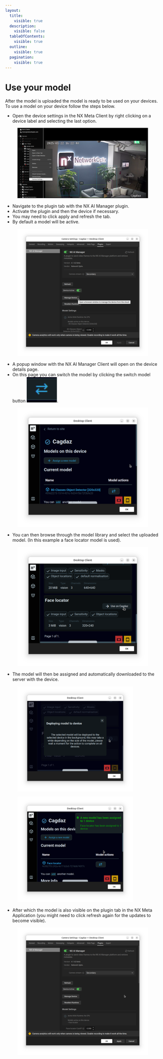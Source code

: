 ```yaml
---
layout:
  title:
    visible: true
  description:
    visible: false
  tableOfContents:
    visible: true
  outline:
    visible: true
  pagination:
    visible: true
---
```


# Use your model

After the model is uploaded the model is ready to be used on your devices. To use a model on your device follow the steps below.



* Open the device settings in the NX Meta Client by right clicking on a device label and selecting the last option.

<figure><img src="../.gitbook/assets/1 device settings.png" alt=""><figcaption></figcaption></figure>

* Navigate to the plugin tab with the NX AI Manager plugin.
* Activate the plugin and then the device if necessary.
* You may need to click apply and refresh the tab.
* By default a model will be active.

<figure><img src="../.gitbook/assets/2 device plugin settings.png" alt=""><figcaption></figcaption></figure>

* A popup window with the NX AI Manager Client will open on the device details page.
* On this page you can switch the model by clicking the switch model button <img src="../.gitbook/assets/image (1).png" alt="" data-size="line">.

<figure><img src="../.gitbook/assets/3 device model details.png" alt=""><figcaption></figcaption></figure>



* You can then browse through the model library and select the uploaded model. (In this example a face locator model is used).

<figure><img src="../.gitbook/assets/4 model selection.png" alt=""><figcaption></figcaption></figure>

* The model will then be assigned and automatically downloaded to the server with the device.

<div><figure><img src="../.gitbook/assets/5 model selection.png" alt="" width="375"><figcaption></figcaption></figure> <figure><img src="../.gitbook/assets/6 model selection complete.png" alt="" width="375"><figcaption></figcaption></figure></div>

* After which the model is also visible on the plugin tab in the NX Meta Application (you might need to click refresh again for the updates to become visible).

<figure><img src="../.gitbook/assets/7 model on device.png" alt=""><figcaption></figcaption></figure>

